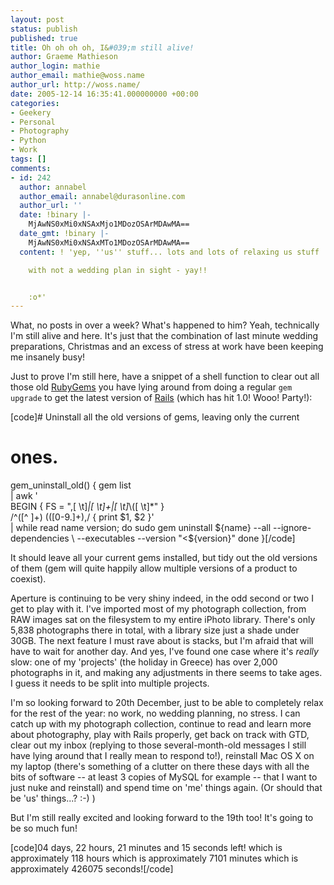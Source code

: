```yaml
---
layout: post
status: publish
published: true
title: Oh oh oh oh, I&#039;m still alive!
author: Graeme Mathieson
author_login: mathie
author_email: mathie@woss.name
author_url: http://woss.name/
date: 2005-12-14 16:35:41.000000000 +00:00
categories:
- Geekery
- Personal
- Photography
- Python
- Work
tags: []
comments:
- id: 242
  author: annabel
  author_email: annabel@durasonline.com
  author_url: ''
  date: !binary |-
    MjAwNS0xMi0xNSAxMjo1MDozOSArMDAwMA==
  date_gmt: !binary |-
    MjAwNS0xMi0xNSAxMTo1MDozOSArMDAwMA==
  content: ! 'yep, ''us'' stuff... lots and lots of relaxing us stuff :o)

    with not a wedding plan in sight - yay!!


    :o*'
---
```

What, no posts in over a week?  What's happened to him?  Yeah, technically I'm still alive and here.  It's just that the combination of last minute wedding preparations, Christmas and an excess of stress at work have been keeping me insanely busy!

Just to prove I'm still here, have a snippet of a shell function to clear out all those old <a href="http://docs.rubygems.org/">RubyGems</a> you have lying around from doing a regular <code>gem upgrade</code> to get the latest version of <a href="http://www.rubyonrails.org/">Rails</a> (which has hit 1.0!  Wooo!  Party!):

[code]# Uninstall all the old versions of gems, leaving only the current
# ones.
gem_uninstall_old()
{
    gem list \
        | awk ' \
            BEGIN { FS = ",[ \t]*|[ \t]+|[ \t]*\\([ \t]*" } \
            /^([^ ]+) \(([0-9.]+),/ { print $1, $2 }' \
        | while read name version; do
            sudo gem uninstall ${name} --all --ignore-dependencies \
                --executables --version "<${version}"
        done
}[/code]

It should leave all your current gems installed, but tidy out the old versions of them (gem will quite happily allow multiple versions of a product to coexist).

Aperture is continuing to be very shiny indeed, in the odd second or two I get to play with it.  I've imported most of my photograph collection, from RAW images sat on the filesystem to my entire iPhoto library.  There's only 5,838 photographs there in total, with a library size just a shade under 30GB.  The next feature I must rave about is stacks, but I'm afraid that will have to wait for another day.  And yes, I've found one case where it's <em>really</em> slow: one of my 'projects' (the holiday in Greece) has over 2,000 photographs in it, and making any adjustments in there seems to take ages.  I guess it needs to be split into multiple projects.

I'm so looking forward to 20th December, just to be able to completely relax for the rest of the year: no work, no wedding planning, no stress.  I can catch up with my photograph collection, continue to read and learn more about photography, play with Rails properly, get back on track with GTD, clear out my inbox (replying to those several-month-old messages I still have lying around that I really mean to respond to!), reinstall Mac OS X on my laptop (there's something of a clutter on there these days with all the bits of software -- at least 3 copies of MySQL for example -- that I want to just nuke and reinstall) and spend time on 'me' things again.  (Or should that be 'us' things...? :-) )

But I'm still really excited and looking forward to the 19th too!  It's going to be so much fun!

[code]04 days, 22 hours, 21 minutes and 15 seconds left!
  which is approximately 118 hours
  which is approximately 7101 minutes
  which is approximately 426075 seconds![/code]
